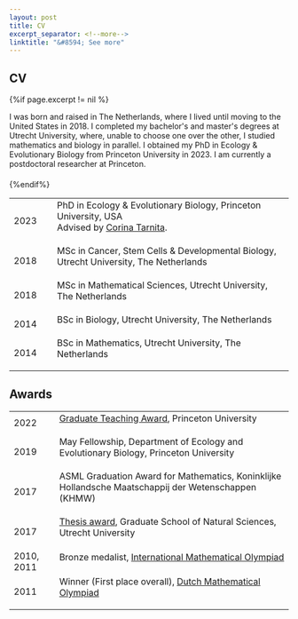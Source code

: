 ```yaml
---
layout: post
title: CV
excerpt_separator: <!--more-->
linktitle: "&#8594; See more"
---
```


## CV


{%if page.excerpt != nil %}
<div style="font-size:100%;padding-bottom:20px;">
I was born and raised in The Netherlands, where I lived until moving to the United States in 2018. I completed my bachelor's and master's degrees at
Utrecht University, where, unable to choose one over the other, I studied mathematics and biology in parallel. I obtained my PhD in Ecology & Evolutionary Biology from Princeton University in 2023. 
I am currently a postdoctoral researcher at Princeton.
</div>
{%endif%}

<table>

<!--
<tr>
<td style="padding-right:10px; text-align:right;"> 2023– </td>
<td style="padding-bottom:20px"> Princeton University, USA 
<div class="details">
Postdoctoral researcher
</div>
</td>
</tr>
-->

<tr>
<td style="padding-right:10px; text-align:middle; width:60px"> 2023 </td>
<td style="padding-bottom:20px"> PhD in Ecology & Evolutionary Biology, Princeton University, USA 
<div class="details">
Advised by <a href="https://scholar.princeton.edu/ctarnita" target="_blank">Corina Tarnita</a>.
</div>
</td>
</tr>

<!--
{%if page.excerpt != nil%}
<tr>
<td style="padding-right:10px; text-align:right;"> 2018 </td>
<td style="padding-bottom:20px"> Studium Generale, Utrecht University, The Netherlands
<div class="details">
Intern at <a href="https://sg.uu.nl/en/" target="_blank">Studium Generale</a>, Utrecht University's public platform for knowledge and reflection.</div></td>
</tr>
{%endif%}
-->

<tr>
<td style="padding-right:10px" > 2018 </td>
<td style="padding-bottom:20px"> MSc in Cancer, Stem Cells & Developmental Biology, Utrecht University, The Netherlands
</td>
</tr>

<tr>
<td style="padding-right:10px" > 2018 </td>
<td style="padding-bottom:20px"> MSc in Mathematical Sciences, Utrecht University, The Netherlands
</td>
</tr>

<tr>
<td style="padding-right:10px" > 2014 </td>
<td style="padding-bottom:20px"> BSc in Biology, Utrecht University, The Netherlands
</td>
</tr>

<tr>
<td style="padding-right:10px" > 2014 </td>
<td style="padding-bottom:20px"> BSc in Mathematics, Utrecht University, The Netherlands
</td>
</tr>

</table>


<!--more-->


## Awards

<table>


<tr>
<td style="padding-right:10px;"> 2022 </td>
<td style="padding-bottom:20px"> <a href="https://www.princeton.edu/news/2022/05/13/graduate-students-honored-excellence-teaching" target="_blank">Graduate Teaching Award</a>, Princeton University
</td>
</tr>

<tr>
<td style="padding-right:10px;"> 2019 </td>
<td style="padding-bottom:20px"> May Fellowship, Department of Ecology and Evolutionary Biology, Princeton University
</td>
</tr>

<tr>
<td style="padding-right:10px;"> 2017 </td>
<td style="padding-bottom:20px"> ASML Graduation Award for Mathematics, Koninklijke Hollandsche Maatschappij der Wetenschappen (KHMW)
</td>
</tr>

<tr>
<td style="padding-right:10px;"> 2017 </td>
<td style="padding-bottom:20px"> <a href="https://www.uu.nl/en/news/merlijn-staps-wins-graduate-school-of-natural-sciences-thesis-award" target="_blank">Thesis award</a>, Graduate School of Natural Sciences, Utrecht University
</td>
</tr>

<tr>
<td style="padding-right:10px;"> 2010, 2011 </td>
<td style="padding-bottom:20px"> Bronze medalist, <a href="https://imo-official.org/" target="_blank">International Mathematical Olympiad</a>
</td>
</tr>

<tr>
<td style="padding-right:10px;"> 2011 </td>
<td style="padding-bottom:20px"> Winner (First place overall), <a href="https://www.wiskundeolympiade.nl/" target="_blank">Dutch Mathematical Olympiad</a>
</td>
</tr>

</table>


[corina]: https://scholar.princeton.edu/ctarnita
